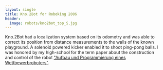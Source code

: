 ```yaml
---
layout: single
title: Kno.2Bot for Roboking 2006
header:
  image: robots/kno2bot_top_S.jpg
---
```

Kno.2Bot had a localization system based on its odometry and was able
to correct its position from distance measurements to the walls of the
known playground. A solenoid powered kicker enabled it to shoot
ping-pong balls. I was honored by my high-school for the term paper
about the construction and control of the robot
["Aufbau und Programmierung eines Wettbewerbroboters"](http://www.jstraub.de/download/Bau%20und%20Programmierung%20eines%20Wettbewerbsroboters%20von%20Julian%20Straub.pdf).
